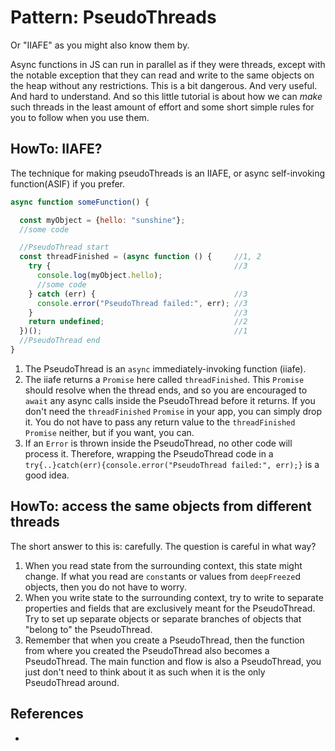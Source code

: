 # Pattern: PseudoThreads

Or "IIAFE" as you might also know them by.

Async functions in JS can run in parallel as if they were threads, except with the notable exception that they can read and write to the same objects on the heap without any restrictions. This is a bit dangerous. And very useful. And hard to understand. And so this little tutorial is about how we can *make* such threads in the least amount of effort and some short simple rules for you to follow when you use them.

## HowTo: IIAFE?

The technique for making pseudoThreads is an IIAFE, or async self-invoking function(ASIF) if you prefer.

```javascript
async function someFunction() {

  const myObject = {hello: "sunshine"};
  //some code

  //PseudoThread start
  const threadFinished = (async function () {     //1, 2
    try {                                         //3
      console.log(myObject.hello);                
      //some code                                 
    } catch (err) {                               //3
      console.error("PseudoThread failed:", err); //3
    }                                             //3
    return undefined;                             //2
  })();                                           //1
  //PseudoThread end
}
```

1. The PseudoThread is an `async` immediately-invoking function (iiafe). 
2. The iiafe returns a `Promise` here called `threadFinished`. This `Promise` should resolve when the thread ends, and so you are encouraged to `await` any async calls inside the PseudoThread before it returns. If you don't need the `threadFinished` `Promise` in your app, you can simply drop it. You do not have to pass any return value to the `threadFinished` `Promise` neither, but if you want, you can.
3. If an `Error` is thrown inside the PseudoThread, no other code will process it. Therefore, wrapping the PseudoThread code in a `try{..}catch(err){console.error("PseudoThread failed:", err);}` is a good idea.

## HowTo: access the same objects from different threads

The short answer to this is: carefully. The question is careful in what way?

1. When you read state from the surrounding context, this state might change. If what you read are `const`ants or values from `deepFreeze`d objects, then you do not have to worry.
2. When you write state to the surrounding context, try to write to separate properties and fields that are exclusively meant for the PseudoThread. Try to set up separate objects or separate branches of objects that "belong to" the PseudoThread.
3. Remember that when you create a PseudoThread, then the function from where you created the PseudoThread also becomes a PseudoThread. The main function and flow is also a PseudoThread, you just don't need to think about it as such when it is the only PseudoThread around.  

## References

*  